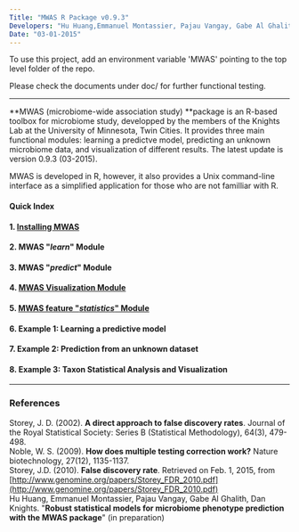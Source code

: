 ```yaml
---
Title: "MWAS R Package v0.9.3"
Developers: "Hu Huang,Emmanuel Montassier, Pajau Vangay, Gabe Al Ghalith, Dan Knights"
Date: "03-01-2015"
---
```


To use this project, add an environment variable 'MWAS' pointing to the top level folder of the repo.

Please check the documents under doc/ for further functional testing. 

****


**MWAS (microbiome-wide association study) **package is an R-based toolbox for microbiome study, developped by the members of the Knights Lab at the University of Minnesota, Twin Cities. It provides three main functional modules: learning a predictve model, predicting an unknown microbiome data, and visualization of different results. The latest update is version 0.9.3 (03-2015). 

MWAS is developed in R, however, it also provides a Unix command-line interface as a simplified application for those who are not familliar with R.  
  
#### Quick Index
  
#### 1. [Installing MWAS](http://rpubs.com/hwangtiger/install_mwas)  

#### 2. MWAS "*learn*" Module  

#### 3. MWAS "*predict*" Module

#### 4. [MWAS Visualization Module](http://rpubs.com/hwangtiger/mwas_visualization)  

#### 5. [MWAS feature "*statistics*" Module](http://rpubs.com/hwangtiger/MWAS_feat_stats)

#### 6. Example 1: Learning a predictive model   

#### 7. Example 2: Prediction from an unknown dataset  

#### 8. Example 3: Taxon Statistical Analysis and Visualization  

***
### References  

Storey, J. D. (2002). **A direct approach to false discovery rates**. Journal of the Royal Statistical Society: Series B (Statistical Methodology), 64(3), 479-498.  
Noble, W. S. (2009). **How does multiple testing correction work?** Nature biotechnology, 27(12), 1135-1137.  
Storey, J.D. (2010). **False discovery rate**. Retrieved on Feb. 1, 2015, from [http://www.genomine.org/papers/Storey_FDR_2010.pdf](http://www.genomine.org/papers/Storey_FDR_2010.pdf)  
Hu Huang, Emmanuel Montassier, Pajau Vangay, Gabe Al Ghalith, Dan Knights. "**Robust statistical models for microbiome phenotype prediction with the MWAS package**" (in preparation)

